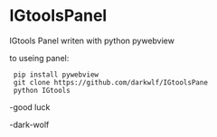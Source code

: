 # IGtoolsPanel
IGtools Panel writen with python pywebview


to useing panel:
      
     pip install pywebview
     git clone https://github.com/darkwlf/IGtoolsPane
     python IGtools
-good luck

-dark-wolf
